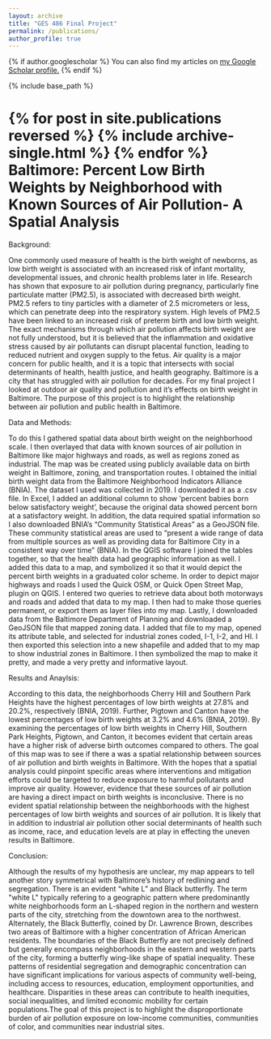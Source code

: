 ```yaml
---
layout: archive
title: "GES 486 Final Project"
permalink: /publications/
author_profile: true
---
```


{% if author.googlescholar %}
  You can also find my articles on <u><a href="{{author.googlescholar}}">my Google Scholar profile</a>.</u>
{% endif %}

{% include base_path %}

{% for post in site.publications reversed %}
  {% include archive-single.html %}
{% endfor %}
Baltimore: Percent Low Birth Weights by Neighborhood with Known Sources of Air Pollution- A Spatial Analysis
======

Background:

One commonly used measure of health is the birth weight of newborns, as low birth weight is associated with an increased risk of infant mortality, developmental issues, and chronic health problems later in life. Research has shown that exposure to air pollution during pregnancy, particularly fine particulate matter (PM2.5), is associated with decreased birth weight. PM2.5 refers to tiny particles with a diameter of 2.5 micrometers or less, which can penetrate deep into the respiratory system. High levels of PM2.5 have been linked to an increased risk of preterm birth and low birth weight. The exact mechanisms through which air pollution affects birth weight are not fully understood, but it is believed that the inflammation and oxidative stress caused by air pollutants can disrupt placental function, leading to reduced nutrient and oxygen supply to the fetus. Air quality is a major concern for public health, and it is a topic that intersects with social determinants of health, health justice, and health geography. Baltimore is a city that has struggled with air pollution for decades. For my final project I looked at outdoor air quality and pollution and it’s effects on birth weight in Baltimore. The purpose of this project is to highlight the relationship between air pollution and public health in Baltimore.

Data and Methods:

To do this I gathered spatial data about birth weight on the neighborhood scale. I then overlayed that data with known sources of air pollution in Baltimore like major highways and roads, as well as regions zoned as industrial. The map was be created using publicly available data on birth weight in Baltimore, zoning, and transportation routes. I obtained the initial birth weight data from the Baltimore Neighborhood Indicators Alliance (BNIA). The dataset I used was collected in 2019. I downloaded it as a .csv file. In Excel, I added an additional column to show ‘percent babies born below satisfactory weight’, because the original data showed percent born at a satisfactory weight. In addition, the data required spatial information so I also downloaded BNIA’s “Community Statistical Areas” as a GeoJSON file. These community statistical areas are used  to “present a wide range of data from multiple sources as well as providing data for Baltimore City in a consistent way over time” (BNIA). In the QGIS software I joined the tables together, so that the health data had geographic information as well. I added this data to a map, and symbolized it so that it would depict the percent birth weights in a graduated color scheme. In order to depict major highways and roads I used the Quick OSM, or Quick Open Street Map, plugin on QGIS. I entered two queries to retrieve data about both motorways and roads and added that data to my map. I then had to make those queries permanent, or export them as layer files into my map. Lastly, I downloaded data from the Baltimore Department of Planning and downloaded a GeoJSON file that mapped zoning data. I added that file to my map, opened its attribute table, and selected for industrial zones coded, I-1, I-2, and HI. I then exported this selection into a new shapefile and added that to my map to show industrial zones in Baltimore. I then symbolized the map to make it pretty, and made a very pretty and informative layout.

Results and Anaylsis:

According to this data, the neighborhoods Cherry Hill and Southern Park Heights have the highest percentages of low birth weights at 27.8% and 20.2%, respectively (BNIA, 2019). Further, Pigtown and Canton have the lowest percentages of low birth weights at 3.2% and 4.6% (BNIA, 2019). By examining the percentages of low birth weights in Cherry Hill, Southern Park Heights, Pigtown, and Canton, it becomes evident that certain areas have a higher risk of adverse birth outcomes compared to others. 
The goal of this map was to see if there a was a spatial relationship between sources of air pollution and birth weights in Baltimore. With the hopes that a spatial analysis could pinpoint specific areas where interventions and mitigation efforts could be targeted to reduce exposure to harmful pollutants and improve air quality. However, evidence that these sources of air pollution are having a direct impact on birth weights is inconclusive. There is no evident spatial relationship between the neighborhoods with the highest percentages of low birth weights and sources of air pollution. It is likely that in addition to industrial air pollution other social determinants of health such as income, race, and education levels are at play in effecting the uneven results in Baltimore.

Conclusion: 

 Although the results of my hypothesis are unclear, my map appears to tell another story symmetrical with Baltimore’s history of redlining and segregation. There is an evident “white L” and Black butterfly. The term "white L" typically refering to a geographic pattern where predominantly white neighborhoods form an L-shaped region in the northern and western parts of the city, stretching from the downtown area to the northwest. Alternately, the Black Butterfly, coined by Dr. Lawrence Brown, describes two areas of Baltimore with a higher concentration of African American residents. The boundaries of the Black Butterfly are not precisely defined but generally encompass neighborhoods in the eastern and western parts of the city, forming a butterfly wing-like shape of spatial inequality. These patterns of residential segregation and demographic concentration can have significant implications for various aspects of community well-being, including access to resources, education, employment opportunities, and healthcare. Disparities in these areas can contribute to health inequities, social inequalities, and limited economic mobility for certain populations.The goal of this project is to highlight the disproportionate burden of air pollution exposure on low-income communities, communities of color, and communities near industrial sites.
